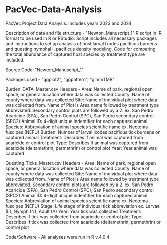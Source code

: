 # PacVec-Data-Analysis
PacVec Project Data Analysis: Includes years 2023 and 2024

Description of data and file structure - 
  "Newton_Manuscript_1" R script in .R format to be used in R or RStudio. Script includes all necessary packages and instructions to set up analysis of host larval Ixodes pacificus burdens and questing nymphal I. pacificus density modeling. Code for comparing the total abundance of captured host species by treatment type are included. 

Source Code:
"Newton_Manuscript_1"

Packages used - 
  "ggplot2", "ggpattern", "glmmTMB"

Burden_DATA_Master.csv
  Headers -
    Area: Name of park, regional open space, or general location where data was collected
    County: Name of county where data was collected 
    Site: Name of individual plot where data was collected from. Name of Plot is Area name followed by treatment type abbreviated. Secondary control plots        are followed by a 2. ex. San Pedro Acaricide (SPA), San Pedro Control (SPC), San Pedro secondary control (SPC2)
    Animal ID: 4-digit unique indentifier for each captured animal 
    Species: Abbreviation of animal species scientific name ex. Neotoma fuscipes (NEFU)
    Burden: Number of larval Ixodes pacificus tick burdens on captured animal 
    Treatment: Describes if animal was captured from acaricide or control plot
    Type: Describes if animal was captured from acaricide (deltamethrin, permethrin) or control plot
    Year: Year animal was captured 

Questing_Ticks_Master.csv
  Headers -
    Area: Name of park, regional open space, or general location where data was collected
    County: Name of county where data was collected 
    Site: Name of individual plot where data was collected from. Name of Plot is Area name followed by treatment type abbreviated. Secondary control plots        are followed by a 2. ex. San Pedro Acaricide (SPA), San Pedro Control (SPC), San Pedro secondary control (SPC2)
    Animal ID: 4-digit unique indentifier for each captured animal 
    Species: Abbreviation of animal species scientific name ex. Neotoma fuscipes (NEFU)
    Stage: Life stage of individual tick abbreviation ex. Larvae (L), Nymph (N), Adult (A)
    Year: Year tick was collected
    Treatment: Describes if tick was collected from acaricide or control plot
    Type: Describes if tick was collected from acaricide (deltamethrin, permethrin) or control plot
    

Code/Software - 
All analyses were run in R v.4.0.4
  




